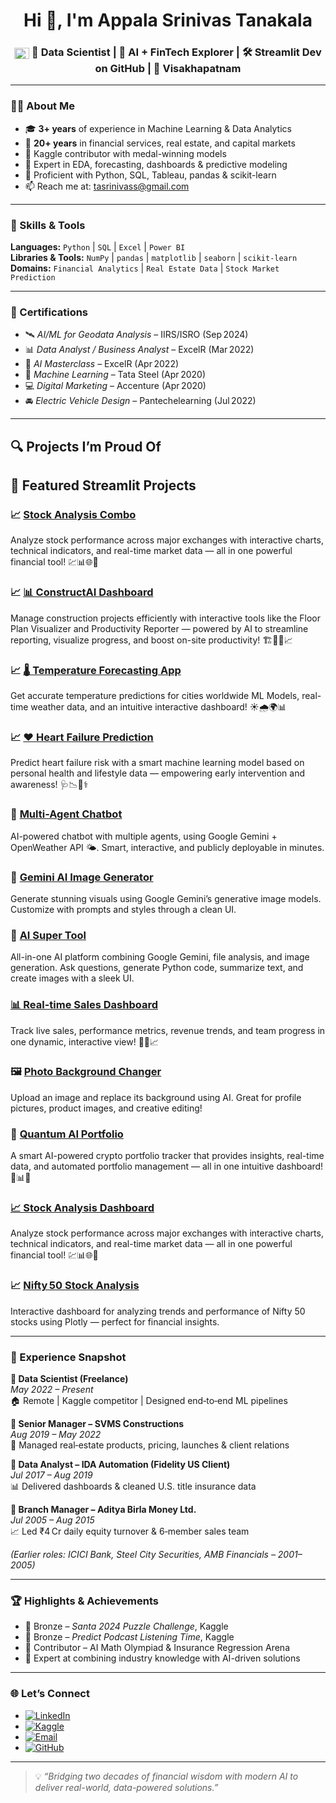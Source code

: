<h1 align="center">Hi 👋, I'm Appala Srinivas Tanakala</h1>
<h3 align="center">
  <img src="https://upload.wikimedia.org/wikipedia/en/4/41/Flag_of_India.svg" alt="India Flag" width="24" height="18" style="vertical-align:middle;" />
  🚀 <b>Data Scientist</b> | 🧠 <b>AI + FinTech Explorer</b> | 🛠️ <b>Streamlit Dev on GitHub</b> | 🌊 <b><a href="https://www.google.com/maps/place/Visakhapatnam,+Andhra+Pradesh,+India/" target="_blank" style="text-decoration: none; color: inherit;">Visakhapatnam</a></b>
</h3>

---

### 🧑‍💼 About Me

- 🎓 **3+ years** of experience in Machine Learning & Data Analytics  
- 💼 **20+ years** in financial services, real estate, and capital markets  
- 🥇 Kaggle contributor with medal-winning models  
- 🔎 Expert in EDA, forecasting, dashboards & predictive modeling  
- 💬 Proficient with Python, SQL, Tableau, pandas & scikit-learn  
- 📫 Reach me at: [tasrinivass@gmail.com](mailto:tasrinivass@gmail.com)

---

### 🔧 Skills & Tools

**Languages:** `Python` | `SQL` | `Excel` | `Power BI`  
**Libraries & Tools:** `NumPy` | `pandas` | `matplotlib` | `seaborn` | `scikit-learn`  
**Domains:** `Financial Analytics` | `Real Estate Data` | `Stock Market Prediction`  

---

### 📘 Certifications

- 🛰️ *AI/ML for Geodata Analysis* – IIRS/ISRO (Sep 2024)  
- 📊 *Data Analyst / Business Analyst* – ExcelR (Mar 2022)  
- 🧠 *AI Masterclass* – ExcelR (Apr 2022)  
- 🤖 *Machine Learning* – Tata Steel (Apr 2020)  
- 💻 *Digital Marketing* – Accenture (Apr 2020)  
- 🚘 *Electric Vehicle Design* – Pantechelearning (Jul 2022)

---

## 🔍 Projects I’m Proud Of  
## 🚀 Featured Streamlit Projects

### 📈 [Stock Analysis Combo](https://stock-analysis-combo-c7zmpbn2skp5h8rnrpchdy.streamlit.app/)  
Analyze stock performance across major exchanges with interactive charts, technical indicators, and real-time market data — all in one powerful financial tool! 💹📊🌐🚀

### 📈 [📊 ConstructAI Dashboard](https://gfxbyvznuvhyqbxwwyj4os.streamlit.app/)  
Manage construction projects efficiently with interactive tools like the Floor Plan Visualizer and Productivity Reporter — powered by AI to streamline reporting, visualize progress, and boost on-site productivity! 🏗️📐🤖📈

### 📈 [🌡️ Temperature Forecasting App](https://temperature-forecasting-app-itq4vty2sx93s6bmpzrsgm.streamlit.app/)  
Get accurate temperature predictions for cities worldwide ML Models, real-time weather data, and an intuitive interactive dashboard! ☀️🌧️🌍📊

### 📈 [❤️ Heart Failure Prediction](https://heartfailure-gaufwbwfmh2j2u8ytzfmm5.streamlit.app/)  
Predict heart failure risk with a smart machine learning model based on personal health and lifestyle data — empowering early intervention and awareness! 🩺📉💓⚕️

### 🤖 [Multi-Agent Chatbot](https://multi-agent-chatbot-yv35yj5g7obpbibcxnwrme.streamlit.app/)  
AI-powered chatbot with multiple agents, using Google Gemini + OpenWeather API 🌤️. Smart, interactive, and publicly deployable in minutes.  

### 🎨 [Gemini AI Image Generator](https://gemini-image-generator-bdyowfxxqb4q5htbrrgjzv.streamlit.app/)  
Generate stunning visuals using Google Gemini’s generative image models. Customize with prompts and styles through a clean UI.  

### 🚀 [AI Super Tool](https://ai-super-tool-uxhxpvn4lqyc7szmsdqtl8.streamlit.app/)  
All-in-one AI platform combining Google Gemini, file analysis, and image generation. Ask questions, generate Python code, summarize text, and create images with a sleek UI.  

### [📊 Real-time Sales Dashboard](https://real-time-sales-dashboard-key6zivh5fnkane3t8x6v2.streamlit.app/)  
Track live sales, performance metrics, revenue trends, and team progress in one dynamic, interactive view! 🚀💼📈  

### 🖼️ [Photo Background Changer](https://photo-bg-changer-kdrxyvhjx3ibr4ccoddm3f.streamlit.app/)  
Upload an image and replace its background using AI. Great for profile pictures, product images, and creative editing!  

### 🤖 [Quantum AI Portfolio](https://quantum-ai-portfolio-bffydmzkdbtjaejwf6huvh.streamlit.app/)  
A smart AI-powered crypto portfolio tracker that provides insights, real-time data, and automated portfolio management — all in one intuitive dashboard! 🚀📊🔮  

### [📈 Stock Analysis Dashboard](https://stockanalysis-mnqhv79yzkrrkai85vft8a.streamlit.app/)  
Analyze stock performance across major exchanges with interactive charts, technical indicators, and real-time market data — all in one powerful financial tool! 💹📊🌐🚀  

### 📈 [Nifty 50 Stock Analysis](https://nifty50-stock-analysis-cyuz5gmnyxcd48pfxszwdy.streamlit.app/)  
Interactive dashboard for analyzing trends and performance of Nifty 50 stocks using Plotly — perfect for financial insights.  

---

### 💼 Experience Snapshot

**🔹 Data Scientist (Freelance)**  
*May 2022 – Present*  
🏠 Remote | Kaggle competitor | Designed end‑to‑end ML pipelines

**🔹 Senior Manager – SVMS Constructions**  
*Aug 2019 – May 2022*  
🏢 Managed real‑estate products, pricing, launches & client relations

**🔹 Data Analyst – IDA Automation (Fidelity US Client)**  
*Jul 2017 – Aug 2019*  
📊 Delivered dashboards & cleaned U.S. title insurance data

**🔹 Branch Manager – Aditya Birla Money Ltd.**  
*Jul 2005 – Aug 2015*  
📈 Led ₹4 Cr daily equity turnover & 6‑member sales team

*(Earlier roles: ICICI Bank, Steel City Securities, AMB Financials – 2001–2005)*

---

### 🏆 Highlights & Achievements

- 🥉 Bronze – *Santa 2024 Puzzle Challenge*, Kaggle  
- 🥉 Bronze – *Predict Podcast Listening Time*, Kaggle  
- 🧠 Contributor – AI Math Olympiad & Insurance Regression Arena  
- 🎯 Expert at combining industry knowledge with AI-driven solutions

---

### 🌐 Let’s Connect

- [![LinkedIn](https://img.shields.io/badge/LinkedIn-0077B5?style=for-the-badge&logo=linkedin&logoColor=white)](https://www.linkedin.com/in/srinivas-t-a-557637119/)  
- [![Kaggle](https://img.shields.io/badge/Kaggle-20BEFF?style=for-the-badge&logo=kaggle&logoColor=white)](https://www.kaggle.com/srinivasta)  
- [![Email](https://img.shields.io/badge/Email-D14836?style=for-the-badge&logo=gmail&logoColor=white)](mailto:tasrinivass@gmail.com)  
- [![GitHub](https://img.shields.io/badge/GitHub-181717?style=for-the-badge&logo=github&logoColor=white)](https://github.com/srinivasta)

---

> 💡 *“Bridging two decades of financial wisdom with modern AI to deliver real-world, data-powered solutions.”*
